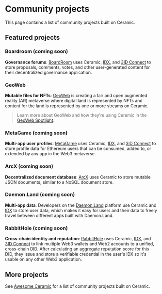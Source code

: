 # Community projects
This page contains a list of community projects built on Ceramic.

## Featured projects

### Boardroom (coming soon)
**Governance forums**: [BoardRoom](https://boardroom.info) uses Ceramic, [IDX](../tools/identity/idx.md), and [3ID Connect](../authentication/wallets/3id-connect.md) to store proposals, comments, votes, and other user-generated content for their decentralized governance application.

### GeoWeb
**Mutable files for NFTs**: [GeoWeb](https://geoweb.network) is creating a fair and open augmented reality (AR) metaverse where digital land is represented by NFTs and content for the land is represented by one or more streams on Ceramic. 

> Learn more about GeoWeb and how they're using Ceramic in the [GeoWeb Spotlight](https://blog.ceramic.network/geo-web-is-connecting-digital-content-to-the-physical-world-with-nfts-and-ceramic/).

### MetaGame (coming soon)
**Multi-app user profiles**: [MetaGame](https://metagame.wtf) uses Ceramic, [IDX](../tools/identity/idx.md), and [3ID Connect](../authentication/wallets/3id-connect.md) to store profile data for Ethereum users that can be consumed, added to, or extended by any app in the Web3 metaverse.

### ArcX (coming soon)
**Decentralized document database**: [ArcX](https://arcx.game) uses Ceramic to store mutable JSON documents, similar to a NoSQL document store.

### Daemon.Land (coming soon)
**Multi-app data**: Developers on the [Daemon.Land](https://daemon.land) platform use Ceramic and [IDX](../tools/identity/idx.md) to store user data, which makes it easy for users and their data to freely travel between different apps built with Daemon.Land.

### RabbitHole (coming soon)
**Cross-chain identity and reputation**: [RabbitHole](https://rabbithole.gg) uses Ceramic, [IDX](../tools/identity/idx.md), and [3ID Connect](../authentication/wallets/3id-connect.md) to link multiple Web3 wallets and Web2 accounts to a unified, cross-chain DID. After calculating an aggregate reputation score for this DID, they issue and store a verifiable credential in the user's IDX so it's usable on any other Web3 application.


## More projects

See [Awesome Ceramic](https://github.com/ceramicnetwork/awesome) for a list of community projects built on Ceramic.
